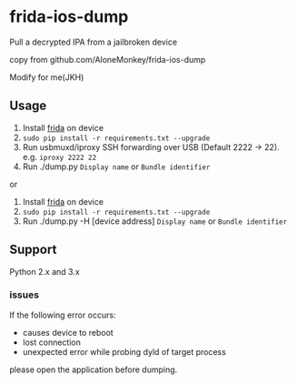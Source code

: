 # frida-ios-dump
Pull a decrypted IPA from a jailbroken device

copy from github.com/AloneMonkey/frida-ios-dump

Modify for me(JKH)

## Usage

 1. Install [frida](http://www.frida.re/) on device
 2. `sudo pip install -r requirements.txt --upgrade`
 3. Run usbmuxd/iproxy SSH forwarding over USB (Default 2222 -> 22). e.g. `iproxy 2222 22`
 4. Run ./dump.py `Display name` or `Bundle identifier`

 or

 1. Install [frida](http://www.frida.re/) on device
 2. `sudo pip install -r requirements.txt --upgrade`
 3. Run ./dump.py -H [device address] `Display name` or `Bundle identifier`

## Support

Python 2.x and 3.x

### issues

If the following error occurs:

* causes device to reboot
* lost connection
* unexpected error while probing dyld of target process

please open the application before dumping.
